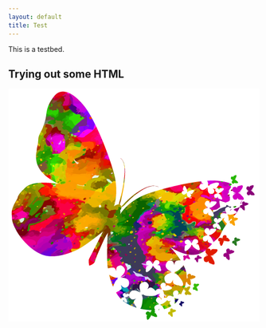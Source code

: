 ```yaml
---
layout: default
title: Test
---
```


This is a testbed.

<h2>Trying out some HTML</h2>


<img src="assets/images/Makers-All-Butterfly.png">

